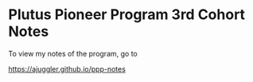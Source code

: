# Plutus Pioneer Program 3rd Cohort Notes

To view my notes of the program, go to

https://ajuggler.github.io/ppp-notes
